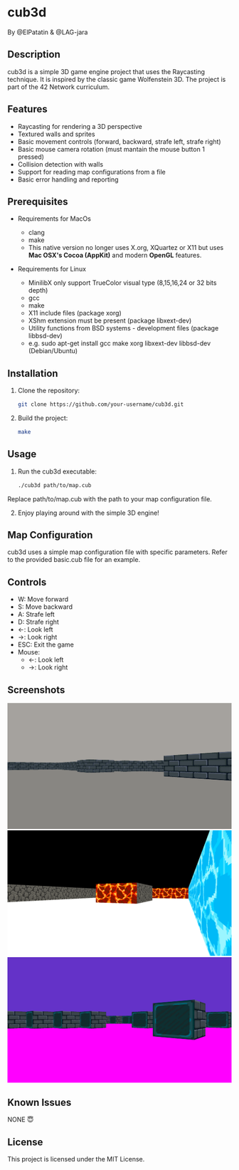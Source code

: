 # cub3d
By @ElPatatin & @LAG-jara

## Description

cub3d is a simple 3D game engine project that uses the Raycasting technique. It is inspired by the classic game Wolfenstein 3D. The project is part of the 42 Network curriculum.

## Features

- Raycasting for rendering a 3D perspective
- Textured walls and sprites
- Basic movement controls (forward, backward, strafe left, strafe right)
- Basic mouse camera rotation (must mantain the mouse button 1 pressed)
- Collision detection with walls
- Support for reading map configurations from a file
- Basic error handling and reporting

## Prerequisites

- Requirements for MacOs
	- clang
	- make
	- This native version no longer uses X.org, XQuartez or X11 but uses **Mac OSX's Cocoa (AppKit)** and modern **OpenGL** features.

- Requirements for Linux
    - MinilibX only support TrueColor visual type (8,15,16,24 or 32 bits depth)
    - gcc
    - make
    - X11 include files (package xorg)
    - XShm extension must be present (package libxext-dev)
    - Utility functions from BSD systems - development files (package libbsd-dev)
    - e.g. sudo apt-get install gcc make xorg libxext-dev libbsd-dev (Debian/Ubuntu)


## Installation

1. Clone the repository:

	```bash
	git clone https://github.com/your-username/cub3d.git
	```
2. Build the project:

	```bash
	make
	```

## Usage

1. Run the cub3d executable:
	```bash
	./cub3d path/to/map.cub
	```
Replace path/to/map.cub with the path to your map configuration file.

2. Enjoy playing around with the simple 3D engine!

## Map Configuration

cub3d uses a simple map configuration file with specific parameters. Refer to the provided basic.cub file for an example.

## Controls

- W: Move forward
- S: Move backward
- A: Strafe left
- D: Strafe right
- ←: Look left
- →: Look right
- ESC: Exit the game
- Mouse:
	- ←: Look left
	- →: Look right

## Screenshots
![Dungeon.cub](https://github.com/ElPatatin/cub3d/blob/main/screenshots/1.png)
![basic1.cub](https://github.com/ElPatatin/cub3d/blob/main/screenshots/2.png)
![basic2.cub](https://github.com/ElPatatin/cub3d/blob/main/screenshots/3.png)

## Known Issues

NONE 😇

## License

This project is licensed under the MIT License.
